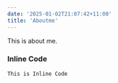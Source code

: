 ```yaml
---
date: '2025-01-02T21:07:42+11:00'
title: 'Aboutme'
---
```


This is about me.

### Inline Code

`This is Inline Code`
